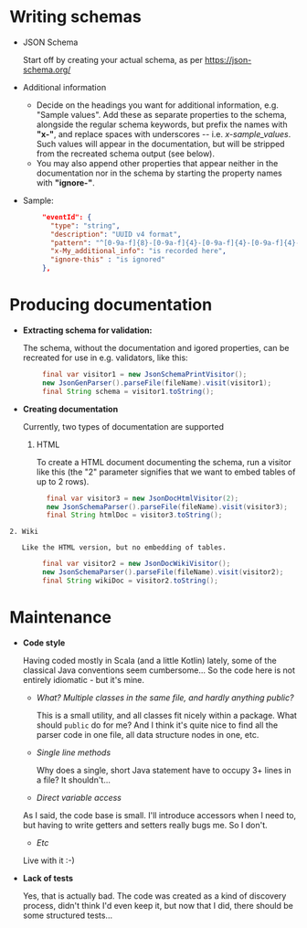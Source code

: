 # Writing schemas
* JSON Schema

    Start off by creating your actual schema, as per https://json-schema.org/
  
* Additional information

    * Decide on the headings you want for additional information, e.g. "Sample values".
      Add these as separate properties to the schema, alongside the regular schema keywords,
      but prefix the names with **"x-"**, and replace spaces with underscores -- i.e. *x-sample_values*.
      Such values will appear in the documentation, but will be stripped from the recreated schema output (see below).
    * You may also append other properties that appear neither in the documentation nor in the schema
      by starting the property names with **"ignore-"**.

* Sample:
```json
        "eventId": {
          "type": "string",
          "description": "UUID v4 format",
          "pattern": "^[0-9a-f]{8}-[0-9a-f]{4}-[0-9a-f]{4}-[0-9a-f]{4}-[0-9a-f]{12}$",
          "x-My_additional_info": "is recorded here",
          "ignore-this" : "is ignored"
        },
```


# Producing documentation
* **Extracting schema for validation:**

    The schema, without the documentation and igored properties, can be recreated
    for use in e.g. validators, like this:

```java
        final var visitor1 = new JsonSchemaPrintVisitor();
        new JsonGenParser().parseFile(fileName).visit(visitor1);
        final String schema = visitor1.toString();
```
 
* **Creating documentation**
  
    Currently, two types of documentation are supported

    1. HTML

       To create a HTML document documenting the schema, run a visitor like this
       (the "2" parameter signifies that we want to embed tables of up to 2 rows).
```java
         final var visitor3 = new JsonDocHtmlVisitor(2);
         new JsonSchemaParser().parseFile(fileName).visit(visitor3);
         final String htmlDoc = visitor3.toString();
```

    2. Wiki

       Like the HTML version, but no embedding of tables.
```java
        final var visitor2 = new JsonDocWikiVisitor();
        new JsonSchemaParser().parseFile(fileName).visit(visitor2);
        final String wikiDoc = visitor2.toString();
```    
# Maintenance
* **Code style**

  Having coded mostly in Scala (and a little Kotlin) lately, some of the classical Java conventions seem cumbersome...
  So the code here is not entirely idiomatic - but it's mine. 

    * *What? Multiple classes in the same file, and hardly anything public?*

      This is a small utility, and all classes fit nicely within a package. What should `public` do for me?
      And I think it's quite nice to find all the parser code in one file, all data structure nodes in one, etc.

    * *Single line methods*

      Why does a single, short Java statement have to occupy 3+ lines in a file?
      It shouldn't...
      
    * *Direct variable access*
    
    As I said, the code base is small. I'll introduce accessors when I need to,
    but having to write getters and setters really bugs me. So I don't.

    * *Etc*
    
    Live with it :-) 

* **Lack of tests**

    Yes, that is actually bad.  The code was created as a kind of discovery process, didn't think I'd even keep it,
    but now that I did, there should be some structured tests...